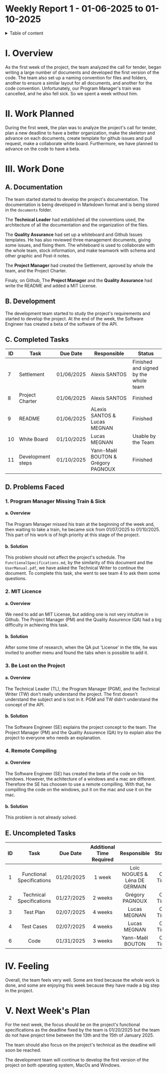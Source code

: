 # Weekly Report 1 - 01-06-2025 to 01-10-2025

<details> 

<summary> Table of content </summary>

- [Weekly Report 1 - 01-06-2025 to 01-10-2025](#weekly-report-1---01-06-2025-to-01-10-2025)
- [I. Overview](#i-overview)
- [II. Work Planned](#ii-work-planned)
- [III. Work Done](#iii-work-done)
  - [A. Documentation](#a-documentation)
  - [B. Development](#b-development)
  - [C. Completed Tasks](#c-completed-tasks)
  - [D. Problems Faced](#d-problems-faced)
    - [1. Program Manager Missing Train \& Sick](#1-program-manager-missing-train--sick)
      - [a. Overview](#a-overview)
      - [b. Solution](#b-solution)
    - [2. MIT Licence](#2-mit-licence)
      - [a. Overview](#a-overview-1)
      - [b. Solution](#b-solution-1)
    - [3. Be Lost on the Project](#3-be-lost-on-the-project)
      - [a. Overview](#a-overview-2)
      - [b. Solution](#b-solution-2)
    - [4. Remote Compiling](#4-remote-compiling)
      - [a. Overview](#a-overview-3)
      - [b. Solution](#b-solution-3)
  - [E. Uncompleted Tasks](#e-uncompleted-tasks)
- [IV. Feeling](#iv-feeling)
- [V. Next Week's Plan](#v-next-weeks-plan)

</details>

# I. Overview

As the first week of the project, the team analyzed the call for tender, began writing a large number of documents and developed the first version of the code. The team also set up a naming convention for files and folders, another to ensure a similar layout for all documents, and another for the code convention. Unfortunately, our Program Manager's train was cancelled, and he also fell sick. So we spent a week without him.

# II. Work Planned

During the first week, the plan was to analyze the project's call for tender, plan a new deadline to have a better organization, make the skeleton and advance on each documents, create template for github issues and pull request, make a collaborate white board. Furthermore, we have planned to advance on the code to have a beta. 

# III. Work Done

## A. Documentation

The team started started to develop the project's documentation. The documentation is being developed in Markdown format and is being stored in the `documents` folder.

The **Technical Leader** had established all the conventions used, the architecture of all the documentation and the organization of the files. 

The **Quality Assurance** had set up a whiteboard and Github Issues templates. He has also reviewed three management documents, giving some issues, and fixing them. The whiteboard is used to collaborate with the whole team, stock information, and make teamwork with schema and other graphic and Post-it notes. 

The **Project Manager** had created the Settlement, aproved by whole the team, and the Project Charter.

Finaly, on Github, The **Project Manager** and the **Quality Assurance** had write the README and added a MIT License.

## B. Development

The development team started to study the project's requirements and started to develop the project. At the end of the week, the Software Engineer has created a beta of the software of the API.

## C. Completed Tasks

|ID|Task|Due Date|Responsible| Status|
|-|-|-|-|-|
|7| Settlement | 01/06/2025 | Alexis SANTOS | Finished and signed by the whole team | 100% |
|8| Project Charter | 01/06/2025| Alexis SANTOS | Finished | 100% |
|9| README | 01/06/2025 | ALexis SANTOS & Lucas MEGNAN| Finished | 100% |
|10| White Board | 01/10/2025 | Lucas MEGNAN | Usable by the Team | 100% |
|11| Development steps | 01/10/2025 | Yann-Maël BOUTON & Grégory PAGNOUX | Finished | 100% |

## D. Problems Faced

### 1. Program Manager Missing Train & Sick

#### a. Overview

The Program Manager missed his train at the beginning of the week and, then waiting to take a train, he became sick from 01/07/2025 to 01/10/2025. This part of his work is of high priority at this stage of the project.

#### b. Solution

This problem should not affect the project's schedule. The `FunctionalSpecifications.md`, by the similarity of this document and the `UserManual.pdf`, we have asked the Technical Writer to continue the document. To complete this task, she went to see team 4 to ask them some questions.

### 2. MIT Licence

#### a. Overview

We need to add an MIT License, but adding one is not very intuitive in Github. The Project Manager (PM) and the Quality Assurence (QA) had a big difficulty in achieving this task.

#### b. Solution

After some time of research, when the QA put 'License' in the title, he was invited to another menu and found the tabs when is possible to add it.

### 3. Be Lost on the Project

#### a. Overview

The Technical Leader (TL), the Program Manager (PGM), and the Technical Writer (TW) don't really understand the project. The first doesn't understand the subject and is lost in it. PGM and TW didn't understand the concept of the API.

#### b. Solution

The Software Engineer (SE) explains the project concept to the team. The Project Manager (PM) and the Quality Assurence (QA) try to explain also the project to everyone who needs an explanation.

### 4. Remote Compiling

#### a. Overview

The Software Engineer (SE) has created the beta of the code on his windows. However, the achitecture of a windows and a mac are different. Therefore the SE has choosen to use a remote compilling. With that, he compilling the code on the windows, put it on the mac and use it on the mac.

#### b. Solution

This problem is not already solved.

## E. Uncompleted Tasks

|ID|Task|Due Date|Additional Time Required |Responsible| Status| Percentage completed |
|:-:|:-:|:-:|:-:|:-:|:-:|:-:|
|1| Functional Specifications | 01/20/2025 | 1 week | Loïc NOGUES & Léna DE GERMAIN | On Time | 10% |
|2| Technical Specifications | 01/27/2025 | 2 weeks | Grégory PAGNOUX  | On Time |10%|
|3| Test Plan | 02/07/2025 | 4 weeks | Lucas MEGNAN| On Time |35%|
|4| Test Cases | 02/07/2025 | 4 weeks | Lucas MEGNAN| On Time |15%|
|6| Code | 01/31/2025 | 3 weeks | Yann-Maël BOUTON | On Time |30%|

# IV. Feeling

Overall, the team feels very well. Some are tired because the whole work is done, and some are enjoying this week because they have made a big step in the project.

# V. Next Week's Plan

For the next week, the focus should be on the project's functional specifications as the deadline fixed by the team is 01/20/2025 but the team do not have project time between the 13th and the 15th of January 2025.

The team should also focus on the project's technical as the deadline will soon be reached.

The development team will continue to develop the first version of the project on both operating system, MacOs and Windows.
